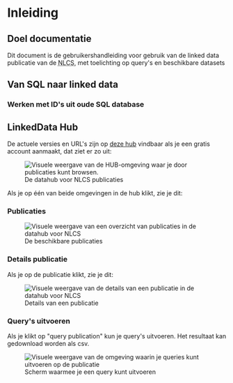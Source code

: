 # Inleiding

## Doel documentatie
Dit document is de gebruikershandleiding voor gebruik van de linked data publicatie van de <abbr title="Nederlandse CAD-standaard">NLCS</abbr>, met toelichting op query's en beschikbare datasets


## Van SQL naar linked data

### Werken met ID's uit oude SQL database 



## LinkedData Hub
De actuele versies en URL's zijn op [deze hub](https://hub.laces.tech/digitalbuildingdata/nlcs) vindbaar als je een gratis account aanmaakt, dat ziet er zo uit:

<figure>
<img src="./h/media/hub.PNG" alt="Visuele weergave van de HUB-omgeving waar je door publicaties kunt browsen.">
<figcaption>De datahub voor NLCS publicaties</caption>
</figure>


Als je op één van beide omgevingen in de hub klikt, zie je dit:

### Publicaties

<figure>
<img src="./h/media/publication.PNG" alt="Visuele weergave van een overzicht van publicaties in de datahub voor NLCS">
<figcaption>De beschikbare publicaties</caption>
</figure>



### Details publicatie
Als je op de publicatie klikt, zie je dit:

<figure>
<img src="./h/media/publicationdetails.PNG" alt="Visuele weergave van de details van een publicatie in de datahub voor NLCS">
<figcaption>Details van een publicatie</caption>
</figure>

### Query's uitvoeren
Als je klikt op "query publication" kun je query's uitvoeren. Het resultaat kan gedownload worden als csv.


<figure>
<img src="./h/media/querien.PNG" alt="Visuele weergave van de omgeving waarin je queries kunt uitvoeren op de publicatie">
<figcaption>Scherm waarmee je een query kunt uitvoeren</caption>
</figure>





